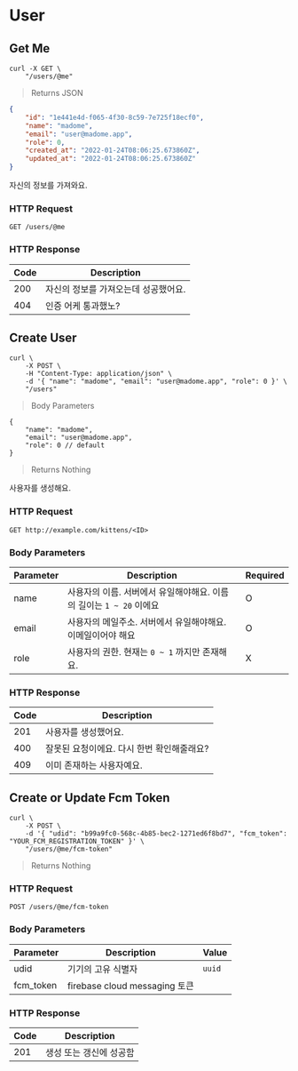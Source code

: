 # User

## Get Me

```shell
curl -X GET \
    "/users/@me"
```

> Returns JSON

```json
{
    "id": "1e441e4d-f065-4f30-8c59-7e725f18ecf0",
    "name": "madome",
    "email": "user@madome.app",
    "role": 0,
    "created_at": "2022-01-24T08:06:25.673860Z",
    "updated_at": "2022-01-24T08:06:25.673860Z"
}
```

자신의 정보를 가져와요.

### HTTP Request

`GET /users/@me`

### HTTP Response

Code | Description |
---- | ----------- |
200  | 자신의 정보를 가져오는데 성공했어요. |
404  | 인증 어케 통과했노? |

## Create User

```shell
curl \
    -X POST \
    -H "Content-Type: application/json" \
    -d '{ "name": "madome", "email": "user@madome.app", "role": 0 }' \
    "/users"
```

> Body Parameters

```jsonc
{
    "name": "madome",
    "email": "user@madome.app",
    "role": 0 // default
}
```

> Returns Nothing

사용자를 생성해요.

### HTTP Request

`GET http://example.com/kittens/<ID>`

### Body Parameters

Parameter | Description                         | Required |
--------- | ----------------------------------- | -------- |
name      | 사용자의 이름. 서버에서 유일해야해요. 이름의 길이는 `1 ~ 20` 이에요 | O
email     | 사용자의 메일주소. 서버에서 유일해야해요. 이메일이어야 해요| O
role      | 사용자의 권한. 현재는 `0 ~ 1` 까지만 존재해요. | X

### HTTP Response

Code | Description |
---- | ----------- |
201  | 사용자를 생성했어요. |
400  | 잘못된 요청이에요. 다시 한번 확인해줄래요? |
409  | 이미 존재하는 사용자예요. |

## Create or Update Fcm Token

```shell
curl \
    -X POST \
    -d '{ "udid": "b99a9fc0-568c-4b85-bec2-1271ed6f8bd7", "fcm_token": "YOUR_FCM_REGISTRATION_TOKEN" }' \
    "/users/@me/fcm-token"
```

> Returns Nothing

### HTTP Request

`POST /users/@me/fcm-token`

### Body Parameters

Parameter | Description | Value |
--------- | ----------- | ----- |
udid | 기기의 고유 식별자 | `uuid` |
fcm_token | firebase cloud messaging 토큰 |  |

### HTTP Response

Code | Description |
---- | ----------- |
201 | 생성 또는 갱신에 성공함 |
